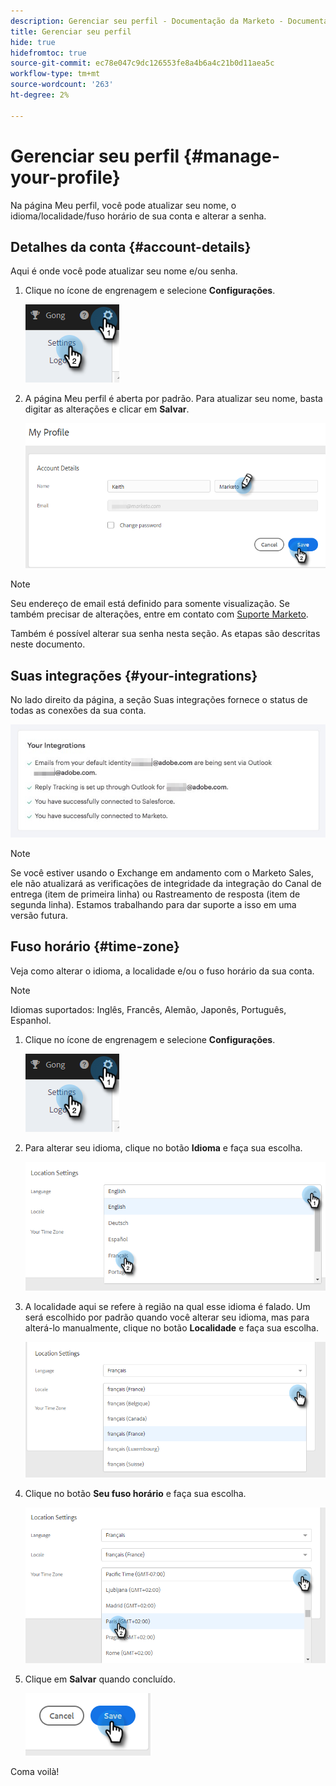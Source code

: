 ```yaml
---
description: Gerenciar seu perfil - Documentação da Marketo - Documentação do produto
title: Gerenciar seu perfil
hide: true
hidefromtoc: true
source-git-commit: ec78e047c9dc126553fe8a4b6a4c21b0d11aea5c
workflow-type: tm+mt
source-wordcount: '263'
ht-degree: 2%

---
```


# Gerenciar seu perfil {#manage-your-profile}

Na página Meu perfil, você pode atualizar seu nome, o idioma/localidade/fuso horário de sua conta e alterar a senha.

## Detalhes da conta {#account-details}

Aqui é onde você pode atualizar seu nome e/ou senha.

1. Clique no ícone de engrenagem e selecione **Configurações**.

   ![](assets/manage-your-profile-1.png)

1. A página Meu perfil é aberta por padrão. Para atualizar seu nome, basta digitar as alterações e clicar em **Salvar**.

   ![](assets/manage-your-profile-2.png)

>[!NOTE]
>
>Seu endereço de email está definido para somente visualização. Se também precisar de alterações, entre em contato com [Suporte Marketo](https://nation.marketo.com/t5/Support/ct-p/Support).

Também é possível alterar sua senha nesta seção. As etapas são descritas neste documento.

## Suas integrações {#your-integrations}

No lado direito da página, a seção Suas integrações fornece o status de todas as conexões da sua conta.

![](assets/manage-your-profile-3.png)

>[!NOTE]
>
>Se você estiver usando o Exchange em andamento com o Marketo Sales, ele não atualizará as verificações de integridade da integração do Canal de entrega (item de primeira linha) ou Rastreamento de resposta (item de segunda linha). Estamos trabalhando para dar suporte a isso em uma versão futura.

## Fuso horário {#time-zone}

Veja como alterar o idioma, a localidade e/ou o fuso horário da sua conta.

>[!NOTE]
>
>Idiomas suportados: Inglês, Francês, Alemão, Japonês, Português, Espanhol.

1. Clique no ícone de engrenagem e selecione **Configurações**.

   ![](assets/manage-your-profile-4.png)

1. Para alterar seu idioma, clique no botão **Idioma** e faça sua escolha.

   ![](assets/manage-your-profile-5.png)

1. A localidade aqui se refere à região na qual esse idioma é falado. Um será escolhido por padrão quando você alterar seu idioma, mas para alterá-lo manualmente, clique no botão **Localidade** e faça sua escolha.

   ![](assets/manage-your-profile-6.png)

1. Clique no botão **Seu fuso horário** e faça sua escolha.

   ![](assets/manage-your-profile-7.png)

1. Clique em **Salvar** quando concluído.

   ![](assets/manage-your-profile-8.png)

Coma voilà!
